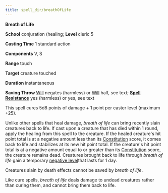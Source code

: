 ```yaml
---
title: spell_dir/breathOfLife
---
```

 **Breath of Life**

**School** conjuration (healing; **Level** cleric 5

**Casting Time** 1 standard action

**Components** V, S

**Range** touch

**Target** creature touched

**Duration** instantaneous

**Saving Throw** [Will](../combat#_will) negates (harmless) or [Will](../combat#_will) half, see text; **[Spell Resistance](../glossary#_spell-resistance)** yes (harmless) or yes, see text

This spell cures 5d8 points of damage + 1 point per caster level (maximum +25).

Unlike other spells that heal damage, _breath of life_ can bring recently slain creatures back to life. If cast upon a creature that has died within 1 round, apply the healing from this spell to the creature. If the healed creature's hit point total is at a negative amount less than its [Constitution](../gettingStarted#_constitution) score, it comes back to life and stabilizes at its new hit point total. If the creature's hit point total is at a negative amount equal to or greater than its [Constitution](../gettingStarted#_constitution) score, the creature remains dead. Creatures brought back to life through _breath of life_ gain a temporary [negative level](../glossary#_energy-drain-and-negative-levels)that lasts for 1 day.

Creatures slain by death effects cannot be saved by _breath of life_.

Like cure spells, _breath of life_ deals damage to undead creatures rather than curing them, and cannot bring them back to life.

